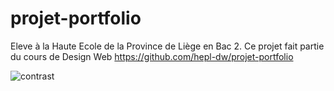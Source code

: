 # projet-portfolio

Eleve à la Haute Ecole de la Province de Liège en Bac 2. Ce projet fait partie du cours de Design Web
https://github.com/hepl-dw/projet-portfolio

![contrast](https://user-images.githubusercontent.com/73905589/107024333-3669c480-67a8-11eb-81fc-a34d44cfd49c.PNG)

